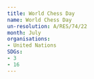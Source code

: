 ```yaml
---
title: World Chess Day
name: World Chess Day
un-resolution: A/RES/74/22
month: July
organisations:
- United Nations
SDGs:
- 3
- 16
---
```


